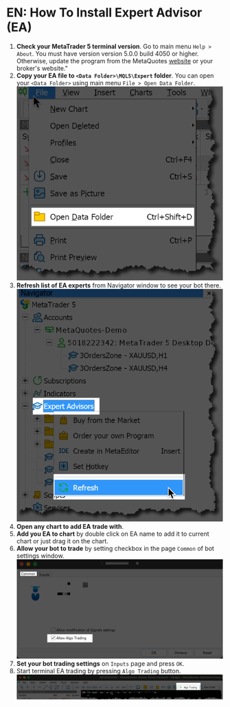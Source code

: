 # EN: How To Install Expert Advisor (EA)

1. **Check your MetaTrader 5 terminal version**. Go to main menu `Help > About`. You must have version version 5.0.0 build 4050 or higher. Otherwise, update the program from the MetaQuotes [website](https://www.metaquotes.net/) or your broker's website."
2. **Copy your EA file to `<Data Folder>\MQL5\Expert` folder**. You can open your `<Data Folder>` using main menu `File > Open Data Folder`.
![Open Data Folder](img/howto/001.%20EA%20Installation.png)
3. **Refresh list of EA experts** from Navigator window to see your bot there.
![Refresh EA list](img/howto/001.%20EA%20Installation.%20Refresh%20EA.png)
4. **Open any chart to add EA trade with**.
5. **Add you EA to chart** by double click on EA name to add it to current chart or just drag it on the chart.
6. **Allow your bot to trade** by setting checkbox in the page `Common` of bot settings window.
![Common bot settings](img/howto/001.%20EA%20Installation.%20Allow%20EA%20to%20trade.png)
6. **Set your bot trading settings** on `Inputs` page and press `OK`.
7. Start terminal EA trading by pressing `Algo Trading` button.
![Start Algo Trading](img/howto/001.%20EA%20Installation.%20Start%20Algo%20Trading.png)